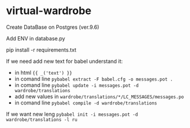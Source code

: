 # virtual-wardrobe

Create DataBase on Postgres (ver.9.6)

Add ENV in database.py

pip install -r requirements.txt

If we need add new text for babel understand it:
 - in html `{{ _('text') }}`
 - in comand line `pybabel extract -F babel.cfg -o messages.pot .`
 - in comand line `pybabel update -i messages.pot -d wardrobe/translations`
 - add new values in `wardrobe/translations/*/LC_MESSAGES/messages.po`
 - in comand line `pybabel compile -d wardrobe/translations`

If we want new leng `pybabel init -i messages.pot -d wardrobe/translations -l ru`
